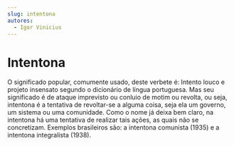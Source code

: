 ```yaml
---
slug: intentona
autores:
  - Igor Vinicius
---
```


# Intentona

O significado popular, comumente usado, deste verbete é: Intento louco e projeto insensato
segundo o dicionário de língua portuguesa. Mas seu significado é de ataque imprevisto ou
conluio de motim ou revolta, ou seja, intentona é a tentativa de revoltar-se a alguma coisa, seja
ela um governo, um sistema ou uma comunidade. Como o nome já deixa bem claro, na intentona
há uma tentativa de realizar tais ações, as quais não se concretizam. Exemplos brasileiros são: a
intentona comunista (1935) e a intentona integralista (1938).
